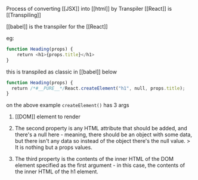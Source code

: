 Process of converting [[JSX]] into [[html]] by Transpiler [[React]] is [[Transpiling]]


[[babel]] is the transpiler for the [[React]]


eg:

```js
function Heading(props) {
    return <h1>{props.title}</h1>
}
```

this is transpiled as classic in [[babel]] below

```js
function Heading(props) {
  return /*#__PURE__*/React.createElement("h1", null, props.title);
}
```

on the above example `createElement()` has 3 args
1. [[DOM]] element to render
2. The second property is any HTML attribute that should be added, and there's a null here - meaning, there should be an object with some data, but there isn't any data so instead of the object there's the null value.
		> It is nothing but a props values.
		
		
3. The third property is the contents of the inner HTML of the DOM element specified as the first argument - in this case, the contents of the inner HTML of the h1 element.

